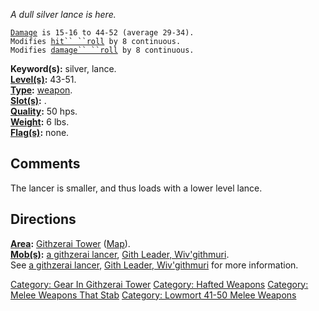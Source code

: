 *A dull silver lance is here.*

[`Damage`](Melee_Weapon_Values.md "wikilink")` is 15-16 to 44-52 (average 29-34).`  
`Modifies `[`hit`` ``roll`](Hit_Roll.md "wikilink")` by 8 continuous.`  
`Modifies `[`damage`` ``roll`](Damage_Roll.md "wikilink")` by 8 continuous.`

**Keyword(s):** silver, lance.  
**[Level(s)](Object_Level.md "wikilink"):** 43-51.  
**[Type](:Category:_Object_Types.md "wikilink"):**
[weapon](:Category:_Melee_Weapons.md "wikilink").  
**[Slot(s)](Object_Slots.md "wikilink"):** <wielded>.  
**[Quality](Object_Quality.md "wikilink"):** 50 hps.  
**[Weight](Object_Weight.md "wikilink"):** 6 lbs.  
**[Flag(s)](:Category:_Object_Flags.md "wikilink"):** none.  

## Comments

The lancer is smaller, and thus loads with a lower level lance.

## Directions

**[Area](:Category:_Areas.md "wikilink"):** [Githzerai
Tower](:Category:_Githzerai_Tower.md "wikilink")
([Map](Githzerai_Tower_Map.md "wikilink")).  
**[Mob(s)](:Category:_Mobs.md "wikilink"):** [a githzerai
lancer](Githzerai_Lancer.md "wikilink"), [Gith Leader,
Wiv'githmuri](Gith_Leader,_Wiv'githmuri "wikilink").  
See [a githzerai lancer](Githzerai_Lancer.md "wikilink"), [Gith Leader,
Wiv'githmuri](Gith_Leader,_Wiv'githmuri "wikilink") for more
information.

[Category: Gear In Githzerai
Tower](Category:_Gear_In_Githzerai_Tower "wikilink") [Category: Hafted
Weapons](Category:_Hafted_Weapons "wikilink") [Category: Melee Weapons
That Stab](Category:_Melee_Weapons_That_Stab "wikilink") [Category:
Lowmort 41-50 Melee
Weapons](Category:_Lowmort_41-50_Melee_Weapons "wikilink")
